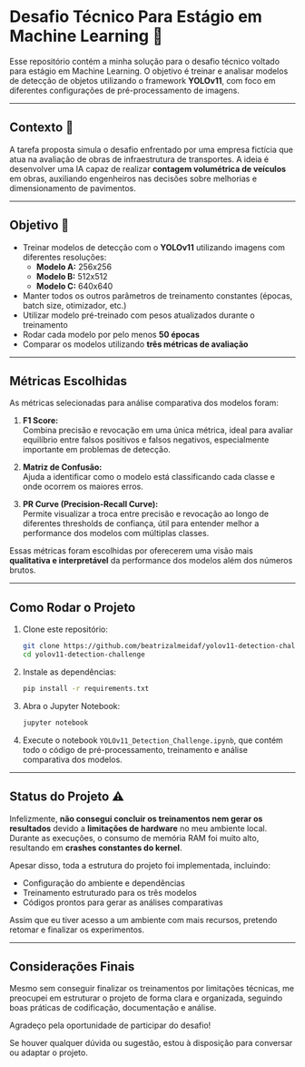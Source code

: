 # Desafio Técnico Para Estágio em Machine Learning 🚀

Esse repositório contém a minha solução para o desafio técnico voltado para estágio em Machine Learning. O objetivo é treinar e analisar modelos de detecção de objetos utilizando o framework **YOLOv11**, com foco em diferentes configurações de pré-processamento de imagens.

---

## Contexto 📌

A tarefa proposta simula o desafio enfrentado por uma empresa fictícia que atua na avaliação de obras de infraestrutura de transportes. A ideia é desenvolver uma IA capaz de realizar **contagem volumétrica de veículos** em obras, auxiliando engenheiros nas decisões sobre melhorias e dimensionamento de pavimentos.

---

## Objetivo 🎯

- Treinar modelos de detecção com o **YOLOv11** utilizando imagens com diferentes resoluções:  
  - **Modelo A:** 256x256  
  - **Modelo B:** 512x512  
  - **Modelo C:** 640x640  
- Manter todos os outros parâmetros de treinamento constantes (épocas, batch size, otimizador, etc.)
- Utilizar modelo pré-treinado com pesos atualizados durante o treinamento
- Rodar cada modelo por pelo menos **50 épocas**
- Comparar os modelos utilizando **três métricas de avaliação**

---

## Métricas Escolhidas 

As métricas selecionadas para análise comparativa dos modelos foram:

1. **F1 Score:**  
   Combina precisão e revocação em uma única métrica, ideal para avaliar equilíbrio entre falsos positivos e falsos negativos, especialmente importante em problemas de detecção.

2. **Matriz de Confusão:**  
   Ajuda a identificar como o modelo está classificando cada classe e onde ocorrem os maiores erros.

3. **PR Curve (Precision-Recall Curve):**  
   Permite visualizar a troca entre precisão e revocação ao longo de diferentes thresholds de confiança, útil para entender melhor a performance dos modelos com múltiplas classes.

Essas métricas foram escolhidas por oferecerem uma visão mais **qualitativa e interpretável** da performance dos modelos além dos números brutos.

---

## Como Rodar o Projeto 

1. Clone este repositório:
   ```bash
   git clone https://github.com/beatrizalmeidaf/yolov11-detection-challenge.git
   cd yolov11-detection-challenge
   ```

2. Instale as dependências:
   ```bash
   pip install -r requirements.txt
   ```

3. Abra o Jupyter Notebook:
   ```bash
   jupyter notebook
   ```

4. Execute o notebook `YOLOv11_Detection_Challenge.ipynb`, que contém todo o código de pré-processamento, treinamento e análise comparativa dos modelos.

---

## Status do Projeto ⚠️

Infelizmente, **não consegui concluir os treinamentos nem gerar os resultados** devido a **limitações de hardware** no meu ambiente local. Durante as execuções, o consumo de memória RAM foi muito alto, resultando em **crashes constantes do kernel**.

Apesar disso, toda a estrutura do projeto foi implementada, incluindo:
- Configuração do ambiente e dependências
- Treinamento estruturado para os três modelos
- Códigos prontos para gerar as análises comparativas

Assim que eu tiver acesso a um ambiente com mais recursos, pretendo retomar e finalizar os experimentos.

---

## Considerações Finais 

Mesmo sem conseguir finalizar os treinamentos por limitações técnicas, me preocupei em estruturar o projeto de forma clara e organizada, seguindo boas práticas de codificação, documentação e análise.

Agradeço pela oportunidade de participar do desafio! 

Se houver qualquer dúvida ou sugestão, estou à disposição para conversar ou adaptar o projeto.
